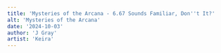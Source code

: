 ```yaml
---
title: 'Mysteries of the Arcana - 6.67 Sounds Familiar, Don''t It?'
alt: 'Mysteries of the Arcana'
date: '2024-10-03'
author: 'J Gray'
artist: 'Keira'
---
```

